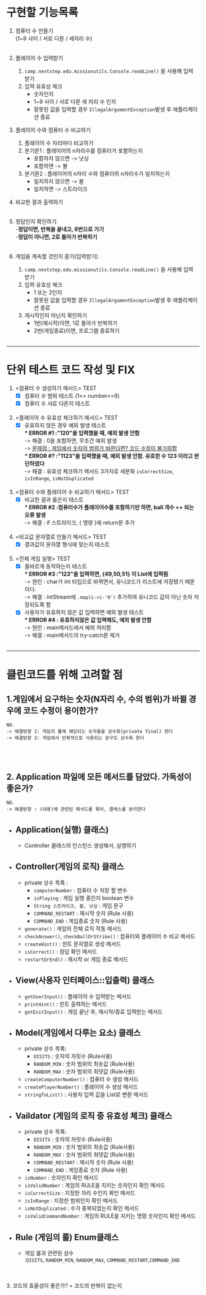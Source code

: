 # 구현할 기능목록
1. 컴퓨터 수 만들기<br>
   (1~9 사이 / 서로 다른 / 세자리 수)<br>
   <br>

2. 플레이어 수 입력받기
    1) `camp.nextstep.edu.missionutils.Console.readLine()` 을 사용해 입력 받기
    2) 입력 유효성 체크
        * 숫자인지
        * 1~9 사이 / 서로 다른 세 자리 수 인지
        * 잘못된 값을 입력할 경우 `IllegalArgumentException`발생 후 애플리케이션 종료
          <br>

3. 플레이어 수와 컴퓨터 수 비교하기
    1) 플레이어 수 자리마다 비교하기
    2) 분기문1 : 플레이어의 n자리수를 컴퓨터가 포함하는지
        * 포함하지 않으면 -> 낫싱
        * 포함하면 -> 볼
    3) 분기문2 : 플레이어의 n자리 수와 컴퓨터의 n자리수가 일치하는지
        * 일치하지 않으면 -> 볼
        * 일치하면 -> 스트라이크
          <br>
4. 비교한 결과 출력하기<br>
   <br>
5. 정답인지 확인하기<br>
   -**정답이면, 반복을 끝내고, 6번으로 가기**<br>
   -**정답이 아니면, 2로 돌아가 반복하기**
   <br>
   <br>
6. 게임을 계속할 것인지 묻기(입력받기)
    1) `camp.nextstep.edu.missionutils.Console.readLine()` 을 사용해 입력 받기
    2) 입력 유효성 체크
        * 1 또는 2인지
        * 잘못된 값을 입력할 경우 `IllegalArgumentException`발생 후 애플리케이션 종료
    3) 재시작인지 아닌지 확인하기
        - 1번(재시작)이면, 1로 돌아가 반복하기
        - 2번(게임종료)이면, 프로그램 종료하기
          <br>
          <br>

---
# 단위 테스트 코드 작성 및 FIX
1. <컴퓨터 수 생성하기 메서드> TEST
    - [X] 컴퓨터 수 범위 테스트 (1<= number<=9)
    - [X] 컴퓨터 수 서로 다른지 테스트<br><br>
2. <플레이어 수 유효성 체크하기 메서드> TEST
    - [X] 유효하지 않은 경우 예외 발생 테스트<br>
      <strong>* ERROR #1 :\"120"을 입력했을 때, 예외 발생 안함 </strong><br>
      -> 해결 : 0을 포함하면, 무조건 예외 발생<br>
      -> <u>문제점 : 게임에서 숫자의 범위가 바뀐다면? 코드 수정이 불가피함</u><br>
      <strong>* ERROR #? :\"1123"을 입력했을 때, 예외 발생 안함. 유효한 수 123 이라고 판단하였다 </strong><br>
      -> 해결 : 유효성 체크하기 메서드 3가지로 세분화
      `isCorrectSize`, `isInRange`, `isNotDuplicated` <br><br>
3. <컴퓨터 수와 플레이어 수 비교하기 메서드> TEST
    - [X] 비교한 결과 옳은지 테스트<br>
      <strong>* ERROR #2 :컴퓨터수가 플레이어수를 포함하기만 하면, ball 개수 ++ 되는 오류 발생 </strong><br>
      -> 해결 : if 스트라이크, { 명령 }에 return문 추가<br><br>
4. <비교값 문자열로 만들기 메서드> TEST
    - [X] 결과값이 문자열 형식에 맞는지 테스트<br><br>
5. <전체 게임 실행> TEST
    - [X] 올바르게 동작하는지 테스트<br>
      <strong>* ERROR #3 :\"123"을 입력하면, {49,50,51} 이 List<Integer>에 입력됨 </strong><br>
      -> 원인 : char가 int 타입으로 바뀌면서, 유니코드가 리스트에 저장됐기 때문이다.<br>
      -> 해결 : intStream에 `.map(i->i-'0')` 추가하여 유니코드 값이 아닌 숫자 저장되도록 함<br>
    - [X] 사용자가 유효하지 않은 값 입력하면 예외 발생 테스트<br>
      <strong>* ERROR #4 : 유효하지않은 값 입력해도, 예외 발생 안함 </strong><br>
      -> 원인 : main메서드에서 예외 처리함<br>
      -> 해결 : main메서드의 try-catch문 제거<br><br>

---
# 클린코드를 위해 고려할 점
## 1.게임에서 요구하는 숫자(N자리 수, 수의 범위)가 바뀔 경우에 코드 수정이 용이한가?<br>
    NO.
    -> 해결방향 1: 게임의 룰에 해당되는 숫자들을 상수화(private final) 한다
    -> 해결방향 2: 게임에서 반복적으로 사용되는 문구도 상수화 한다
<br><br>
## 2. Application 파일에 모든 메서드를 담았다. 가독성이 좋은가?<br>
    NO.
    -> 해결방향 : (내용)에 관련된 메서드를 묶어, 클래스를 분리한다


- Application(실행) 클래스)
  - 
    - Controller 클래스의 인스턴스 생성해서, 실행하기
- Controller(게임의 로직) 클래스
  - 
    - private 상수 목록 :
        - `computerNumber` : 컴퓨터 수 저장 할 변수
        - `isPlaying` : 게임 실행 중인지 boolean 변수
        - `String 스트라이크, 볼, 낫싱` : 게임 문구
        - `COMMAND_RESTART` : 재시작 숫자 (Rule 사용)
        - `COMMAND_END` : 게임종료 숫자 (Rule 사용)
    - `generate()` : 게임의 전체 로직 작동 메서드
    - `checkAnswer()`, `checkBallOrStrike()` : 컴퓨터와 플레이어 수 비교 메서드
    - `createHint()` : 힌트 문자열로 생성 메서드
    - `isCorrect()` : 정답 확인 메서드
    - `restartOrEnd()` : 재시작 or 게임 종료 메서드
- View(사용자 인터페이스::입출력) 클래스
  - 
    - `getUserInput()` : 플레이어 수 입력받는 메서드
    - `printHint()` : 힌트 출력하는 메서드
    - `getExitInput()` : 게임 끝난 후, 재시작/종료 입력받는 메서드

- Model(게임에서 다루는 요소) 클래스
  - 
    - private 상수 목록:
        - `DISITS` : 숫자의 자릿수 (Rule사용)
        - `RANDOM_MIN` : 숫자 범위의 최솟값 (Rule사용)
        - `RANDOM_MAX` : 숫자 범위의 최댓값 (Rule사용)
    - `createComputerNumber()` : 컴퓨터 수 생성 메서드
    - `createPlayerNumber()` : 플레이어 수 생성 메서드
    - `stringToList()` : 사용자 입력 값을 List로 변환 메서드
- Vaildator (게임의 로직 중 유효성 체크) 클래스
  - 
    - private 상수 목록:
        - `DISITS` : 숫자의 자릿수 (Rule사용)
        - `RANDOM_MIN` : 숫자 범위의 최솟값 (Rule사용)
        - `RANDOM_MAX` : 숫자 범위의 최댓값 (Rule사용)
        - `COMMAND_RESTART` : 재시작 숫자 (Rule 사용)
        - `COMMAND_END` : 게임종료 숫자 (Rule 사용)
    - `isNumber` : 숫자인지 확인 메서드
    - `isValidNumber` : 게임의 RULE을 지키는 숫자인지 확인 메서드
    - `isCorrectSize` : 지정한 자리 수인지 확인 메서드
    - `isInRange` : 지정한 범위인지 확인 메서드
    - `isNotDuplicated` : 수가 중복되었는지 확인 메서드
    - `isValidCommandNumber` : 게임의 RULE을 지키는 명령 숫자인지 확인 메서드
- Rule (게임의 룰) Enum클래스
  - 
    - 게임 룰과 관련된 상수
      <BR>:`DISITS`, `RANDOM_MIN`, `RANDOM_MAX`, `COMMAND_RESTART`,`COMMAND_END`


<br><br>
3. 코드의 효율성이 좋은가? = 코드의 반복이 없는지